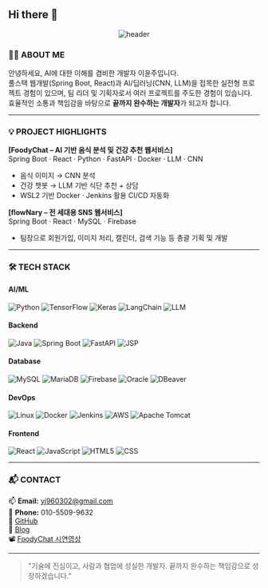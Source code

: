 ## Hi there 👋

<!--
**raisedeveloper/raisedeveloper** is a ✨ _special_ ✨ repository because its `README.md` (this file) appears on your GitHub profile.

Here are some ideas to get you started:

- 🔭 I’m currently working on ...
- 🌱 I’m currently learning ...
- 👯 I’m looking to collaborate on ...
- 🤔 I’m looking for help with ...
- 💬 Ask me about ...
- 📫 How to reach me: ...
- 😄 Pronouns: ...
- ⚡ Fun fact: ...
-->

<div align="center">

![header](https://capsule-render.vercel.app/api?type=waving&color=gradient&height=200&text=안녕하세요%20이윤주입니다!%20👩‍💻&fontAlign=50&fontAlignY=40)

</div>

### 🙋‍♀️ ABOUT ME

안녕하세요, AI에 대한 이해를 겸비한 개발자 이윤주입니다.  
풀스택 웹개발(Spring Boot, React)과 AI/딥러닝(CNN, LLM)을 접목한 실전형 프로젝트 경험이 있으며, 팀 리더 및 기획자로서 여러 프로젝트를 주도한 경험이 있습니다. 효율적인 소통과 책임감을 바탕으로 **끝까지 완수하는 개발자**가 되고자 합니다.

---
### 💡 PROJECT HIGHLIGHTS

**[FoodyChat – AI 기반 음식 분석 및 건강 추천 웹서비스]**  
Spring Boot · React · Python · FastAPI · Docker · LLM · CNN
- 음식 이미지 → CNN 분석
- 건강 챗봇 → LLM 기반 식단 추천 + 상담
- WSL2 기반 Docker · Jenkins 활용 CI/CD 자동화

**[flowNary – 전 세대용 SNS 웹서비스]**  
Spring Boot · React · MySQL · Firebase
- 팀장으로 회원가입, 이미지 처리, 캘린더, 검색 기능 등 총괄 기획 및 개발

---

### 🛠 TECH STACK

#### AI/ML  
![Python](https://img.shields.io/badge/Python-3776AB?style=for-the-badge&logo=python&logoColor=white) 
![TensorFlow](https://img.shields.io/badge/TensorFlow-FF6F00?style=for-the-badge&logo=tensorflow&logoColor=white) 
![Keras](https://img.shields.io/badge/Keras-D00000?style=for-the-badge&logo=keras&logoColor=white) 
![LangChain](https://img.shields.io/badge/LangChain-black?style=for-the-badge) 
![LLM](https://img.shields.io/badge/LLM-800080?style=for-the-badge)

#### Backend  
![Java](https://img.shields.io/badge/Java-007396?style=for-the-badge&logo=openjdk&logoColor=white) 
![Spring Boot](https://img.shields.io/badge/SpringBoot-6DB33F?style=for-the-badge&logo=spring-boot&logoColor=white) 
![FastAPI](https://img.shields.io/badge/FastAPI-009688?style=for-the-badge&logo=fastapi&logoColor=white) 
![JSP](https://img.shields.io/badge/JSP-FF4500?style=for-the-badge) 

#### Database  
![MySQL](https://img.shields.io/badge/MySQL-4479A1?style=for-the-badge&logo=mysql&logoColor=white) 
![MariaDB](https://img.shields.io/badge/MariaDB-003545?style=for-the-badge&logo=mariadb&logoColor=white) 
![Firebase](https://img.shields.io/badge/Firebase-FFCA28?style=for-the-badge&logo=firebase&logoColor=black) 
![Oracle](https://img.shields.io/badge/Oracle-F80000?style=for-the-badge&logo=oracle&logoColor=white) 
![DBeaver](https://img.shields.io/badge/DBeaver-372923?style=for-the-badge)

#### DevOps  
![Linux](https://img.shields.io/badge/Linux-FCC624?style=for-the-badge&logo=linux&logoColor=black) 
![Docker](https://img.shields.io/badge/Docker-2496ED?style=for-the-badge&logo=docker&logoColor=white) 
![Jenkins](https://img.shields.io/badge/Jenkins-D24939?style=for-the-badge&logo=jenkins&logoColor=white) 
![AWS](https://img.shields.io/badge/AWS-232F3E?style=for-the-badge&logo=amazonaws&logoColor=white) 
![Apache Tomcat](https://img.shields.io/badge/Tomcat-F8DC75?style=for-the-badge&logo=apachetomcat&logoColor=black)

#### Frontend  
![React](https://img.shields.io/badge/React-61DAFB?style=for-the-badge&logo=react&logoColor=black) 
![JavaScript](https://img.shields.io/badge/JavaScript-F7DF1E?style=for-the-badge&logo=javascript&logoColor=black) 
![HTML5](https://img.shields.io/badge/HTML5-E34F26?style=for-the-badge&logo=html5&logoColor=white) 
![CSS](https://img.shields.io/badge/CSS-1572B6?style=for-the-badge&logo=css3&logoColor=white)

---

### 📬 CONTACT

📫 **Email:** yj960302@gmail.com  
📱 **Phone:** 010-5509-9632  
🔗 [GitHub](https://github.com/raisedeveloper)  
📝 [Blog](https://raisedeveloper.tistory.com)  
📽️ [FoodyChat 시연영상](https://youtu.be/2BOHRI9mbDI?si=PEI_XN4QirzkKmWx)

---

> "기술에 진심이고, 사람과 협업에 성실한 개발자. 끝까지 완수하는 책임감으로 성장하겠습니다."

